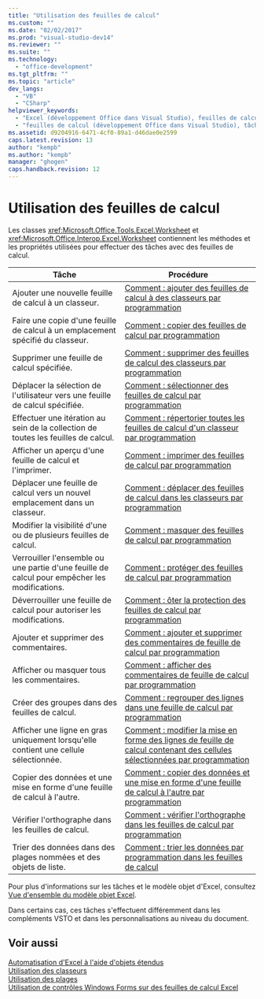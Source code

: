 ```yaml
---
title: "Utilisation des feuilles de calcul"
ms.custom: ""
ms.date: "02/02/2017"
ms.prod: "visual-studio-dev14"
ms.reviewer: ""
ms.suite: ""
ms.technology: 
  - "office-development"
ms.tgt_pltfrm: ""
ms.topic: "article"
dev_langs: 
  - "VB"
  - "CSharp"
helpviewer_keywords: 
  - "Excel (développement Office dans Visual Studio), feuilles de calcul"
  - "feuilles de calcul (développement Office dans Visual Studio), tâches courantes"
ms.assetid: d9204916-6471-4cf0-89a1-d46dae0e2599
caps.latest.revision: 13
author: "kempb"
ms.author: "kempb"
manager: "ghogen"
caps.handback.revision: 12
---
```

# Utilisation des feuilles de calcul
  Les classes <xref:Microsoft.Office.Tools.Excel.Worksheet> et <xref:Microsoft.Office.Interop.Excel.Worksheet> contiennent les méthodes et les propriétés utilisées pour effectuer des tâches avec des feuilles de calcul.  
  
|Tâche|Procédure|  
|-----------|---------------|  
|Ajouter une nouvelle feuille de calcul à un classeur.|[Comment : ajouter des feuilles de calcul à des classeurs par programmation](../vsto/how-to-programmatically-add-new-worksheets-to-workbooks.md)|  
|Faire une copie d'une feuille de calcul à un emplacement spécifié du classeur.|[Comment : copier des feuilles de calcul par programmation](../vsto/how-to-programmatically-copy-worksheets.md)|  
|Supprimer une feuille de calcul spécifiée.|[Comment : supprimer des feuilles de calcul des classeurs par programmation](../vsto/how-to-programmatically-delete-worksheets-from-workbooks.md)|  
|Déplacer la sélection de l'utilisateur vers une feuille de calcul spécifiée.|[Comment : sélectionner des feuilles de calcul par programmation](../vsto/how-to-programmatically-select-worksheets.md)|  
|Effectuer une itération au sein de la collection de toutes les feuilles de calcul.|[Comment : répertorier toutes les feuilles de calcul d'un classeur par programmation](../vsto/how-to-programmatically-list-all-worksheets-in-a-workbook.md)|  
|Afficher un aperçu d'une feuille de calcul et l'imprimer.|[Comment : imprimer des feuilles de calcul par programmation](../vsto/how-to-programmatically-print-worksheets.md)|  
|Déplacer une feuille de calcul vers un nouvel emplacement dans un classeur.|[Comment : déplacer des feuilles de calcul dans les classeurs par programmation](../vsto/how-to-programmatically-move-worksheets-within-workbooks.md)|  
|Modifier la visibilité d'une ou de plusieurs feuilles de calcul.|[Comment : masquer des feuilles de calcul par programmation](../vsto/how-to-programmatically-hide-worksheets.md)|  
|Verrouiller l'ensemble ou une partie d'une feuille de calcul pour empêcher les modifications.|[Comment : protéger des feuilles de calcul par programmation](../vsto/how-to-programmatically-protect-worksheets.md)|  
|Déverrouiller une feuille de calcul pour autoriser les modifications.|[Comment : ôter la protection des feuilles de calcul par programmation](../vsto/how-to-programmatically-remove-protection-from-worksheets.md)|  
|Ajouter et supprimer des commentaires.|[Comment : ajouter et supprimer des commentaires de feuille de calcul par programmation](../vsto/how-to-programmatically-add-and-delete-worksheet-comments.md)|  
|Afficher ou masquer tous les commentaires.|[Comment : afficher des commentaires de feuille de calcul par programmation](../vsto/how-to-programmatically-display-worksheet-comments.md)|  
|Créer des groupes dans des feuilles de calcul.|[Comment : regrouper des lignes dans une feuille de calcul par programmation](../vsto/how-to-programmatically-group-rows-in-a-worksheet.md)|  
|Afficher une ligne en gras uniquement lorsqu'elle contient une cellule sélectionnée.|[Comment : modifier la mise en forme des lignes de feuille de calcul contenant des cellules sélectionnées par programmation](../vsto/how-to-programmatically-change-formatting-in-worksheet-rows-containing-selected-cells.md)|  
|Copier des données et une mise en forme d'une feuille de calcul à l'autre.|[Comment : copier des données et une mise en forme d'une feuille de calcul à l'autre par programmation](../vsto/how-to-programmatically-copy-data-and-formatting-across-worksheets.md)|  
|Vérifier l'orthographe dans les feuilles de calcul.|[Comment : vérifier l'orthographe dans les feuilles de calcul par programmation](../vsto/how-to-programmatically-check-spelling-in-worksheets.md)|  
|Trier des données dans des plages nommées et des objets de liste.|[Comment : trier les données par programmation dans les feuilles de calcul](../vsto/how-to-programmatically-sort-data-in-worksheets.md)|  
  
 Pour plus d'informations sur les tâches et le modèle objet d'Excel, consultez [Vue d'ensemble du modèle objet Excel](../vsto/excel-object-model-overview.md).  
  
 Dans certains cas, ces tâches s'effectuent différemment dans les compléments VSTO et dans les personnalisations au niveau du document.  
  
## Voir aussi  
 [Automatisation d'Excel à l'aide d'objets étendus](../vsto/automating-excel-by-using-extended-objects.md)   
 [Utilisation des classeurs](../vsto/working-with-workbooks.md)   
 [Utilisation des plages](../vsto/working-with-ranges.md)   
 [Utilisation de contrôles Windows Forms sur des feuilles de calcul Excel](../vsto/using-windows-forms-controls-on-excel-worksheets.md)  
  
  